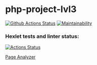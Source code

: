 # php-project-lvl3

[![Github Actions Status](https://github.com/hallernsk/php-project-lvl3/workflows/PHP%20CI/badge.svg)](https://github.com/hallernsk/php-project-lvl3/actions)
[![Maintainability](https://api.codeclimate.com/v1/badges/0d8db86e1c845a03eb02/maintainability)](https://codeclimate.com/github/hallernsk/php-project-lvl3/maintainability)

### Hexlet tests and linter status:
[![Actions Status](https://github.com/hallernsk/php-project-lvl3/workflows/hexlet-check/badge.svg)](https://github.com/hallernsk/php-project-lvl3/actions)

[Page Analyzer](https://hexlet-lvl3.herokuapp.com/)
